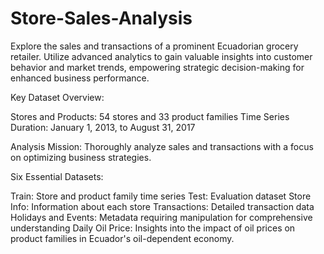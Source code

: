 # Store-Sales-Analysis
Explore the sales and transactions of a prominent Ecuadorian grocery retailer. Utilize advanced analytics to gain valuable insights into customer behavior and market trends, empowering strategic decision-making for enhanced business performance.

Key Dataset Overview:

Stores and Products: 54 stores and 33 product families
Time Series Duration: January 1, 2013, to August 31, 2017

Analysis Mission:
Thoroughly analyze sales and transactions with a focus on optimizing business strategies.

Six Essential Datasets:

Train: Store and product family time series
Test: Evaluation dataset
Store Info: Information about each store
Transactions: Detailed transaction data
Holidays and Events: Metadata requiring manipulation for comprehensive understanding
Daily Oil Price: Insights into the impact of oil prices on product families in Ecuador's oil-dependent economy.
